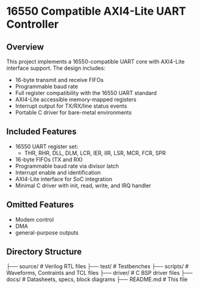 # 16550 Compatible AXI4-Lite UART Controller

## Overview

This project implements a 16550-compatible UART core with AXI4-Lite interface support. The design includes:
- 16-byte transmit and receive FIFOs
- Programmable baud rate
- Full register compatibility with the 16550 UART standard
- AXI4-Lite accessible memory-mapped registers
- Interrupt output for TX/RX/line status events
- Portable C driver for bare-metal environments

## Included Features

- 16550 UART register set:
  - THR, RHR, DLL, DLM, LCR, IER, IIR, LSR, MCR, FCR, SPR
- 16-byte FIFOs (TX and RX)
- Programmable baud rate via divisor latch
- Interrupt enable and identification
- AXI4-Lite interface for SoC integration
- Minimal C driver with init, read, write, and IRQ handler

## Omitted Features
- Modem control
- DMA
- general-purpose outputs

## Directory Structure

├── source/ # Verilog RTL files
├── test/ # Testbenches
├── scripts/ # Waveforms, Contraints and TCL files
├── driver/ # C BSP driver files
├── docs/ # Datasheets, specs, block diagrams
├── README.md # This file